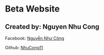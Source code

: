 # Beta Website
<h2>Created by: Nguyen Nhu Cong</h2>
<p>Facebook: <a href="https://www.facebook.com/Nhu.Cong1123">Nguyễn Như Công</a></p>
<p>Github: <a href="https://github.com/NhuCong11">NhuCong11</a></p>
